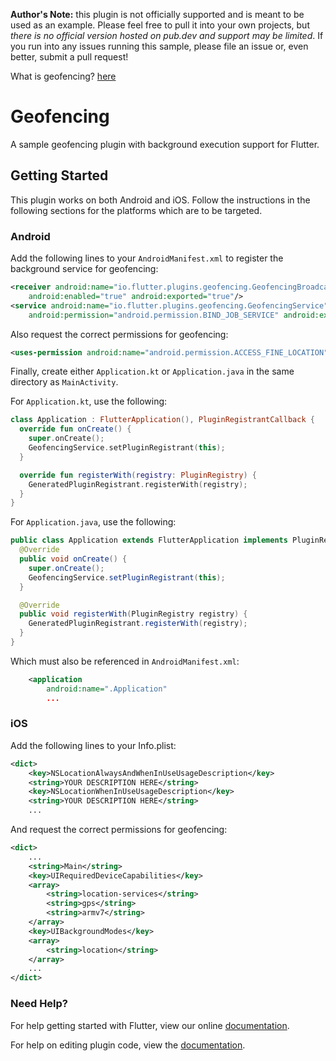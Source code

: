**Author's Note:** this plugin is not officially supported and is meant to be used as an example. Please feel free to pull it into your own projects, but _there is no official version hosted on pub.dev and support may be limited_. If you run into any issues running this sample, please file an issue or, even better, submit a pull request!

What is geofencing? 
[here](https://developer.android.com/training/location/geofencing)

# Geofencing

A sample geofencing plugin with background execution support for Flutter.

## Getting Started
This plugin works on both Android and iOS. Follow the instructions in the following sections for the
platforms which are to be targeted.

### Android

Add the following lines to your `AndroidManifest.xml` to register the background service for
geofencing:

```xml
<receiver android:name="io.flutter.plugins.geofencing.GeofencingBroadcastReceiver"
    android:enabled="true" android:exported="true"/>
<service android:name="io.flutter.plugins.geofencing.GeofencingService"
    android:permission="android.permission.BIND_JOB_SERVICE" android:exported="true"/>
```

Also request the correct permissions for geofencing:

```xml
<uses-permission android:name="android.permission.ACCESS_FINE_LOCATION"/>
```

Finally, create either `Application.kt` or `Application.java` in the same directory as `MainActivity`.
 
For `Application.kt`, use the following:

```kotlin
class Application : FlutterApplication(), PluginRegistrantCallback {
  override fun onCreate() {
    super.onCreate();
    GeofencingService.setPluginRegistrant(this);
  }

  override fun registerWith(registry: PluginRegistry) {
    GeneratedPluginRegistrant.registerWith(registry);
  }
}
```

For `Application.java`, use the following:

```java
public class Application extends FlutterApplication implements PluginRegistrantCallback {
  @Override
  public void onCreate() {
    super.onCreate();
    GeofencingService.setPluginRegistrant(this);
  }

  @Override
  public void registerWith(PluginRegistry registry) {
    GeneratedPluginRegistrant.registerWith(registry);
  }
}
```

Which must also be referenced in `AndroidManifest.xml`:

```xml
    <application
        android:name=".Application"
        ...
```
 
### iOS

Add the following lines to your Info.plist:

```xml
<dict>
    <key>NSLocationAlwaysAndWhenInUseUsageDescription</key>
    <string>YOUR DESCRIPTION HERE</string>
    <key>NSLocationWhenInUseUsageDescription</key>
    <string>YOUR DESCRIPTION HERE</string>
    ...
```

And request the correct permissions for geofencing:

```xml
<dict>
    ...
    <string>Main</string>
    <key>UIRequiredDeviceCapabilities</key>
    <array>
        <string>location-services</string>
        <string>gps</string>
        <string>armv7</string>
    </array>
    <key>UIBackgroundModes</key>
    <array>
        <string>location</string>
    </array>
    ...
</dict>
```

### Need Help?

For help getting started with Flutter, view our online
[documentation](https://flutter.io/).

For help on editing plugin code, view the [documentation](https://flutter.io/developing-packages/#edit-plugin-package).
